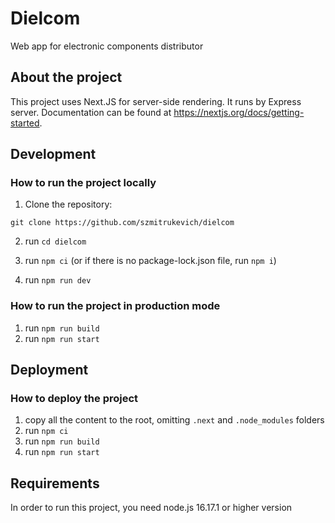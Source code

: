# Dielcom
Web app for electronic components distributor

## About the project
This project uses Next.JS for server-side rendering. It runs by Express server.
Documentation can be found at https://nextjs.org/docs/getting-started.

## Development

### How to run the project locally
1. Clone the repository:

```
git clone https://github.com/szmitrukevich/dielcom
```

2. run `cd dielcom`

3. run `npm ci` (or if there is no package-lock.json file, run `npm i`)

4. run `npm run dev`

### How to run the project in production mode
1. run `npm run build`
2. run `npm run start`

## Deployment

### How to deploy the project
1. copy all the content to the root, omitting `.next` and `.node_modules` folders
2. run `npm ci`
3. run `npm run build`
4. run `npm run start`

## Requirements
In order to run this project, you need node.js 16.17.1 or higher version 
